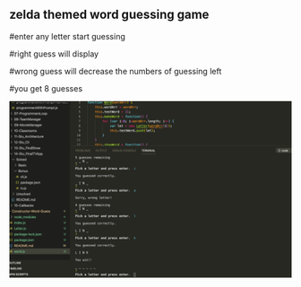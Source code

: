 ## zelda themed word guessing game

#enter any letter start guessing

#right guess will display

#wrong guess will decrease the numbers of guessing left

#you get 8 guesses

![scrrenshot](Untitled.png)

